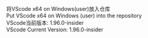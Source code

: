 将VScode x64 on Windows(user)放入仓库 \
Put VScode x64 on Windows (user) into the repository \
VScode当前版本: 1.96.0-insider \
VScode Current Version: 1.96.0-insider
